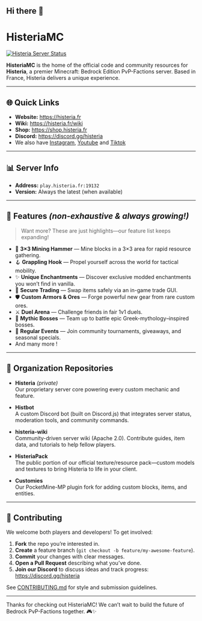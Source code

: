 ## Hi there 👋

# HisteriaMC

[![Histeria Server Status](https://minecraftpocket-servers.com/server/82450/banners/banner-1.png)](https://minecraftpocket-servers.com/server/82450/)

**HisteriaMC** is the home of the official code and community resources for **Histeria**, a premier Minecraft: Bedrock Edition PvP-Factions server. Based in France, Histeria delivers a unique experience.

---

## 🌐 Quick Links

- **Website:** https://histeria.fr  
- **Wiki:** https://histeria.fr/wiki  
- **Shop:** https://shop.histeria.fr  
- **Discord:** https://discord.gg/histeria
- We also have [Instagram](https://www.instagram.com/histeriamc/), [Youtube](https://www.youtube.com/@histeriamc) and [Tiktok](https://www.tiktok.com/@histeriamc)

---

## 📊 Server Info

- **Address:** `play.histeria.fr:19132`  
- **Version:** Always the latest (when available)

---

## 🚀 Features *(non-exhaustive & always growing!)*

> Want more? These are just highlights—our feature list keeps expanding!

- 🔨 **3×3 Mining Hammer** — Mine blocks in a 3×3 area for rapid resource gathering.  
- 🪝 **Grappling Hook** — Propel yourself across the world for tactical mobility.  
- ✨ **Unique Enchantments** — Discover exclusive modded enchantments you won’t find in vanilla.  
- 🔄 **Secure Trading** — Swap items safely via an in-game trade GUI.  
- 🛡️ **Custom Armors & Ores** — Forge powerful new gear from rare custom ores.  
- ⚔️ **Duel Arena** — Challenge friends in fair 1v1 duels.  
- 👾 **Mythic Bosses** — Team up to battle epic Greek-mythology–inspired bosses.  
- 🎉 **Regular Events** — Join community tournaments, giveaways, and seasonal specials.
- And many more !

---

## 📁 Organization Repositories

- **Histeria** *(private)*  
  Our proprietary server core powering every custom mechanic and feature.

- **Histbot**  
  A custom Discord bot (built on Discord.js) that integrates server status, moderation tools, and community commands.  

- **histeria-wiki**  
  Community-driven server wiki (Apache 2.0). Contribute guides, item data, and tutorials to help fellow players.

- **HisteriaPack**  
  The public portion of our official texture/resource pack—custom models and textures to bring Histeria to life in your client.

- **Customies**  
  Our PocketMine-MP plugin fork for adding custom blocks, items, and entities.  

---

## 🤝 Contributing

We welcome both players and developers! To get involved:

1. **Fork** the repo you’re interested in.  
2. **Create** a feature branch (`git checkout -b feature/my-awesome-feature`).  
3. **Commit** your changes with clear messages.  
4. **Open a Pull Request** describing what you’ve done.  
5. **Join our Discord** to discuss ideas and track progress: https://discord.gg/histeria  

See [CONTRIBUTING.md](CONTRIBUTING.md) for style and submission guidelines.

---

Thanks for checking out HisteriaMC! We can’t wait to build the future of Bedrock PvP-Factions together. 🎮✨
